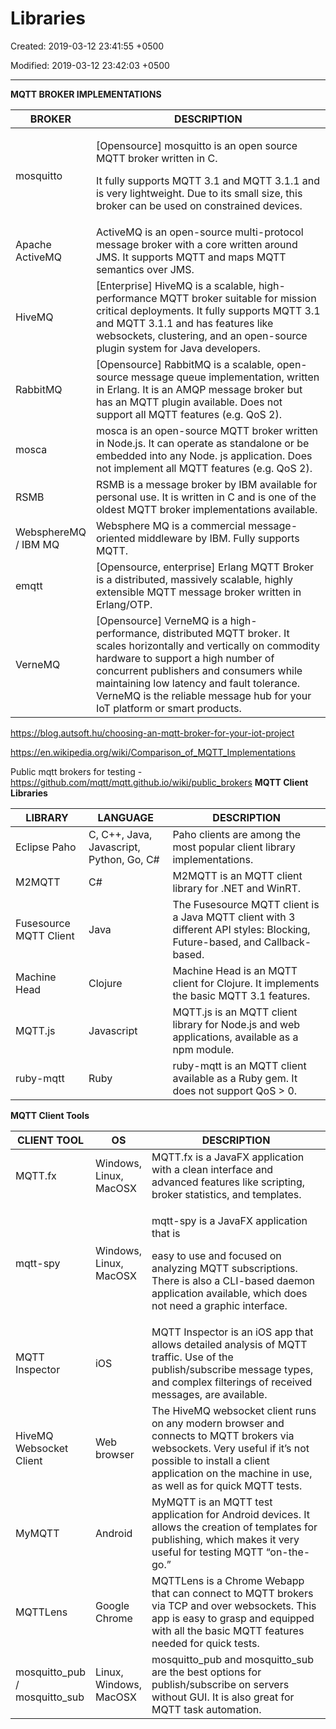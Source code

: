 # Libraries

Created: 2019-03-12 23:41:55 +0500

Modified: 2019-03-12 23:42:03 +0500

---

**MQTT BROKER IMPLEMENTATIONS**

<table>
<colgroup>
<col style="width: 16%" >
<col style="width: 83%" >
</colgroup>
<thead>
<tr class="header">
<th>BROKER</th>
<th>DESCRIPTION</th>
</tr>
</thead>
<tbody>
<tr class="odd">
<td>mosquitto</td>
<td><p>[Opensource] mosquitto is an open source MQTT broker written in C.</p>
<p>It fully supports MQTT 3.1 and MQTT 3.1.1 and is very lightweight. Due to its small size, this broker can be used on constrained devices.</p></td>
</tr>
<tr class="even">
<td>Apache ActiveMQ</td>
<td>ActiveMQ is an open-source multi-protocol message broker with a core written around JMS. It supports MQTT and maps MQTT semantics over JMS.</td>
</tr>
<tr class="odd">
<td>HiveMQ</td>
<td>[Enterprise] HiveMQ is a scalable, high-performance MQTT broker suitable for mission critical deployments. It fully supports MQTT 3.1 and MQTT 3.1.1 and has features like websockets, clustering, and an open-source plugin system for Java developers.</td>
</tr>
<tr class="even">
<td>RabbitMQ</td>
<td>[Opensource] RabbitMQ is a scalable, open-source message queue implementation, written in Erlang. It is an AMQP message broker but has an MQTT plugin available. Does not support all MQTT features (e.g. QoS 2).</td>
</tr>
<tr class="odd">
<td>mosca</td>
<td>mosca is an open-source MQTT broker written in Node.js. It can operate as standalone or be embedded into any Node. js application. Does not implement all MQTT features (e.g. QoS 2).</td>
</tr>
<tr class="even">
<td>RSMB</td>
<td>RSMB is a message broker by IBM available for personal use. It is written in C and is one of the oldest MQTT broker implementations available.</td>
</tr>
<tr class="odd">
<td>WebsphereMQ / IBM MQ</td>
<td>Websphere MQ is a commercial message-oriented middleware by IBM. Fully supports MQTT.</td>
</tr>
<tr class="even">
<td>emqtt</td>
<td>[Opensource, enterprise] Erlang MQTT Broker is a distributed, massively scalable, highly extensible MQTT message broker written in Erlang/OTP.</td>
</tr>
<tr class="odd">
<td>VerneMQ</td>
<td>[Opensource] VerneMQ is a high-performance, distributed MQTT broker. It scales horizontally and vertically on commodity hardware to support a high number of concurrent publishers and consumers while maintaining low latency and fault tolerance. VerneMQ is the reliable message hub for your IoT platform or smart products.</td>
</tr>
</tbody>
</table>

<https://blog.autsoft.hu/choosing-an-mqtt-broker-for-your-iot-project>

<https://en.wikipedia.org/wiki/Comparison_of_MQTT_Implementations>

Public mqtt brokers for testing - <https://github.com/mqtt/mqtt.github.io/wiki/public_brokers>
**MQTT Client Libraries**

| LIBRARY                | LANGUAGE                                 | DESCRIPTION                                                                                                                |
|--------------|------------------|-----------------------------------------|
| Eclipse Paho           | C, C++, Java, Javascript, Python, Go, C# | Paho clients are among the most popular client library implementations.                                                    |
| M2MQTT                 | C#                                       | M2MQTT is an MQTT client library for .NET and WinRT.                                                                       |
| Fusesource MQTT Client | Java                                     | The Fusesource MQTT client is a Java MQTT client with 3 different API styles: Blocking, Future-based, and Callback- based. |
| Machine Head           | Clojure                                  | Machine Head is an MQTT client for Clojure. It implements the basic MQTT 3.1 features.                                     |
| MQTT.js                | Javascript                               | MQTT.js is an MQTT client library for Node.js and web applications, available as a npm module.                             |
| ruby-mqtt              | Ruby                                     | ruby-mqtt is an MQTT client available as a Ruby gem. It does not support QoS > 0.                                         |
**MQTT Client Tools**

<table>
<colgroup>
<col style="width: 19%" >
<col style="width: 15%" >
<col style="width: 65%" >
</colgroup>
<thead>
<tr class="header">
<th>CLIENT TOOL</th>
<th>OS</th>
<th>DESCRIPTION</th>
</tr>
</thead>
<tbody>
<tr class="odd">
<td>MQTT.fx</td>
<td>Windows, Linux, MacOSX</td>
<td>MQTT.fx is a JavaFX application with a clean interface and advanced features like scripting, broker statistics, and templates.</td>
</tr>
<tr class="even">
<td>mqtt-spy</td>
<td>Windows, Linux, MacOSX</td>
<td><p>mqtt-spy is a JavaFX application that is</p>
<p>easy to use and focused on analyzing MQTT subscriptions. There is also a CLI-based daemon application available, which does not need a graphic interface.</p></td>
</tr>
<tr class="odd">
<td>MQTT Inspector</td>
<td>iOS</td>
<td>MQTT Inspector is an iOS app that allows detailed analysis of MQTT traffic. Use of the publish/subscribe message types, and complex filterings of received messages, are available.</td>
</tr>
<tr class="even">
<td>HiveMQ Websocket Client</td>
<td>Web browser</td>
<td>The HiveMQ websocket client runs on any modern browser and connects to MQTT brokers via websockets. Very useful if it’s not possible to install a client application on the machine in use, as well as for quick MQTT tests.</td>
</tr>
<tr class="odd">
<td>MyMQTT</td>
<td>Android</td>
<td>MyMQTT is an MQTT test application for Android devices. It allows the creation of templates for publishing, which makes it very useful for testing MQTT “on-the-go.”</td>
</tr>
<tr class="even">
<td>MQTTLens</td>
<td>Google Chrome</td>
<td>MQTTLens is a Chrome Webapp that can connect to MQTT brokers via TCP and over websockets. This app is easy to grasp and equipped with all the basic MQTT features needed for quick tests.</td>
</tr>
<tr class="odd">
<td>mosquitto_pub / mosquitto_sub</td>
<td>Linux, Windows, MacOSX</td>
<td>mosquitto_pub and mosquitto_sub are the best options for publish/subscribe on servers without GUI. It is also great for MQTT task automation.</td>
</tr>
</tbody>
</table>
